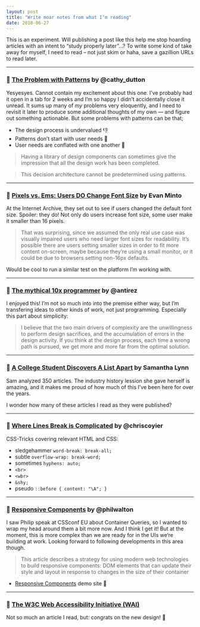 ```yaml
---
layout: post
title: "Write moar notes from what I’m reading"
date: 2018-06-27
---
```


This is an experiment. Will publishing a post like this help me stop hoarding articles with an intent to “study properly later”…? To write some kind of take away for myself, I need to read – not just skim or haha, save a gazillion URLs to read later.

---

### 🔗 [The Problem with Patterns](https://alistapart.com/article/problem-with-patterns) by @cathy_dutton

Yesyesyes. Cannot contain my excitement about this one. I’ve probably had it open in a tab for 2&nbsp;weeks and I’m so happy I didn’t accidentally close it unread. It sums up many of _my_ problems very eloquently, and I need to revisit it later to produce some additional thoughts of my own — and figure out something actionable. But some problems with patterns can be that;

- The design process is undervalued 👎
- Patterns don’t start with user needs 🙈
- User needs are conflated with one another 🤪

> Having a library of design components can sometimes give the impression that all the design work has been completed.

> This decision architecture cannot be predetermined using patterns.

---

### 🔗 [Pixels vs. Ems: Users DO Change Font Size](https://medium.com/@vamptvo/pixels-vs-ems-users-do-change-font-size-5cfb20831773) by Evan Minto

At the Internet Archive, they set out to see if users changed the default font size. Spoiler: they do! Not only do users increase font size, some user make it smaller than 16 pixels.

> That was surprising, since we assumed the only real use case was visually impaired users who need larger font sizes for readability. It’s possible there are users setting smaller sizes in order to fit more content on-screen, maybe because they’re using a small monitor, or it could be due to browsers setting non-16px defaults.

Would be cool to run a similar test on the platform I’m working with.

---

### 🔗 [The mythical 10x programmer](http://antirez.com/news/112) by @antirez

I enjoyed this! I’m not so much into into the premise either way, but I’m transfering ideas to other kinds of work, not just programming. Especially this part about simplicity:

> I believe that the two main drivers of complexity are the unwillingness to perform design sacrifices, and the accumulation of errors in the design activity. If you think at the design process, each time a wrong path is pursued, we get more and more far from the optimal solution.

---

### 🔗 [A College Student Discovers A List Apart](https://alistapart.com/article/onboarding-a-college-student-discovers-a-list-apart) by Samantha Lynn

Sam analyzed 350 articles. The industry history lession she gave herself is amazing, and it makes me proud of how much of this I’ve been here for over the years.

I wonder how many of these articles I read as they were published?

---

### 🔗 [Where Lines Break is Complicated](https://css-tricks.com/where-lines-break-is-complicated-heres-all-the-related-css-and-html/) by @chriscoyier

CSS-Tricks covering relevant HTML and CSS:

- sledgehammer `word-break: break-all;`
- subtle `overflow-wrap: break-word;`
- sometimes `hyphens: auto;`
- `<br>`
- `<wbr>`
- `&shy;`
- pseudo `::before { content: "\A"; }`

---

### 🔗 [Responsive Components](https://philipwalton.com/articles/responsive-components-a-solution-to-the-container-queries-problem/) by @philwalton

I saw Philip speak at CSSconf EU about Container Queries, so I wanted to wrap my head around them a bit more now. And I think I get it! But at the moment, this is more complex than we are ready for in the UIs we‘re building at work. Looking forward to following developments in this area though.

> This article describes a strategy for using modern web technologies to build responsive components: DOM elements that can update their style and layout in response to changes in the size of their container

- [Responsive Components](https://philipwalton.github.io/responsive-components/) demo site 🙌

---

### 🔗 [The W3C Web Accessibility Initiative (WAI)](https://www.w3.org/WAI/tips/developing/)

Not so much an article I read, but: congrats on the new design! 👏
